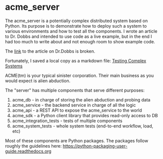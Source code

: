 acme_server
===========
The acme_server is a potentially complex distributed system based on Python. 
Its purpose is to demonstrate how to deploy such a system to various
environments and how to test all the components. I wrote an article to Dr. Dobbs
and intended to use code as a live example, but in the end I had too much to
write about and not enough room to show example code. 

The [link]((http://www.drdobbs.com/testing/testing-complex-systems/240168390?pgno=1).) to the article on Dr.Dobbs is broken.

Fortunately, I saved a local copy as a markdown file: [Testing Complex Systems](artcile.md)

ACME(tm) is your typical sinister corporation. Their main business as you
would expect is alien abduction.

The "server" has multiple components that serve different purposes:

1. acme_db - in charge of storing the alien abduction and probing data
2. acme_service - the backend service in charge of all the logic
3. acme_api - a REST API to expose the acme_service to the world
4. acme_sdk - a Python client library that provides read-only access to DB
5. acme_integration_tests - tests of multiple components
6. acme_system_tests - whole system tests (end-to-end workflow, load, etc)

Most of these components are Python packages. The packages follow roughly
the guidelines here: https://python-packaging-user-guide.readthedocs.org



